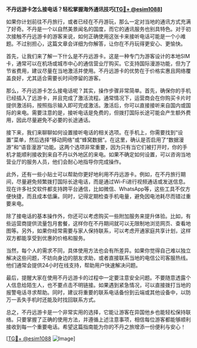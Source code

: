**不丹远游卡怎么接电话？轻松掌握海外通讯技巧[[TG💪+ @esim1088](https://t.me/s/esim1088)]**

如果你计划前往不丹旅行，或者已经在不丹游玩，那么一定对当地的通讯方式充满了好奇。不丹是一个以自然美景闻名的国度，而它的通讯服务也别具特色。对于初次接触不丹远游卡的游客来说，如何正确使用这张卡来接听电话可能是一个小难题。不过别担心，这篇文章会详细为你解答，让你在不丹玩得更安心、更愉快。

首先，让我们来了解一下什么是不丹远游卡。这是一种专门为游客设计的本地SIM卡，通常可以在机场或城市中心的通信营业厅购买。它支持国际漫游功能，但为了节省费用，建议尽量在当地激活并使用。不丹远游卡的优势在于价格实惠且网络覆盖良好，尤其适合需要长时间停留的游客。

那么，不丹远游卡怎么接电话呢？其实，操作步骤非常简单。首先，确保你的手机已经插入了远游卡，并且完成了激活流程。通常情况下，运营商会在你购买卡片时提供激活码，按照指示输入即可完成激活。激活后，你可以直接接听来自国内或国际的来电。需要注意的是，接听电话是免费的，但拨打国际长途可能会产生额外费用，因此尽量避免不必要的长途通话。

接下来，我们来聊聊如何设置接听电话的相关选项。在手机上，你需要找到“设置”菜单，然后选择“移动网络”或“蜂窝数据”。在这里，确认是否启用了“数据漫游”和“语音漫游”功能。这两个选项非常重要，因为只有当它们被打开时，你的手机才能顺利接收到来自不丹以外地区的来电。如果不确定如何设置，可以咨询当地营业厅的服务人员，他们会耐心地指导你完成操作。

此外，还有一些小贴士可以帮助你更好地利用不丹远游卡。例如，在不丹旅行期间，尽量避免频繁拨打国际长途电话，而是通过Wi-Fi进行视频通话或发送信息。现在许多社交软件都支持跨平台通信，比如微信、WhatsApp等，这些工具不仅方便快捷，而且成本低廉。同时，记得定期检查手机电量，避免因电池耗尽而错过重要来电。

除了接电话的基本操作外，你还可以考虑购买一些附加服务来提升体验。比如，有些运营商提供流量包月套餐，这样你在不丹期间就可以无限制地浏览网页、查看地图等。另外，如果你经常需要与家人保持联系，可以考虑开通家庭共享计划，这样双方都能享受到优惠的价格和服务。

当然，每个人的需求不同，具体使用方法也会有所差异。如果你觉得自己难以独立解决这些问题，不妨向身边的朋友求助，或者直接联系当地的电信公司客服热线。他们通常会提供24小时在线支持，帮助用户快速解决问题。

最后，提醒大家在使用不丹远游卡的过程中一定要注意安全问题。不要随意透露个人信息给陌生人，也不要点击不明链接。如果遇到紧急情况，可以直接拨打当地的报警电话寻求帮助。同时，建议将重要的联系电话备份到云端或其他设备中，以防万一丢失手机时还能及时找回联系方式。

总之，不丹远游卡是一个非常实用的选择，它能让游客在异国他乡也能轻松保持联络。只要掌握了正确的使用方法，并遵循上述注意事项，相信每位游客都能够顺利接收到每一个重要电话。希望这篇指南能为你的不丹之旅增添一份便利与安心！

[[TG💪+ @esim1088](https://t.me/s/esim1088) ![Image](https://i.postimg.cc/4NQfJmqS/Snipaste-2025-05-13-00-14-12.png)]